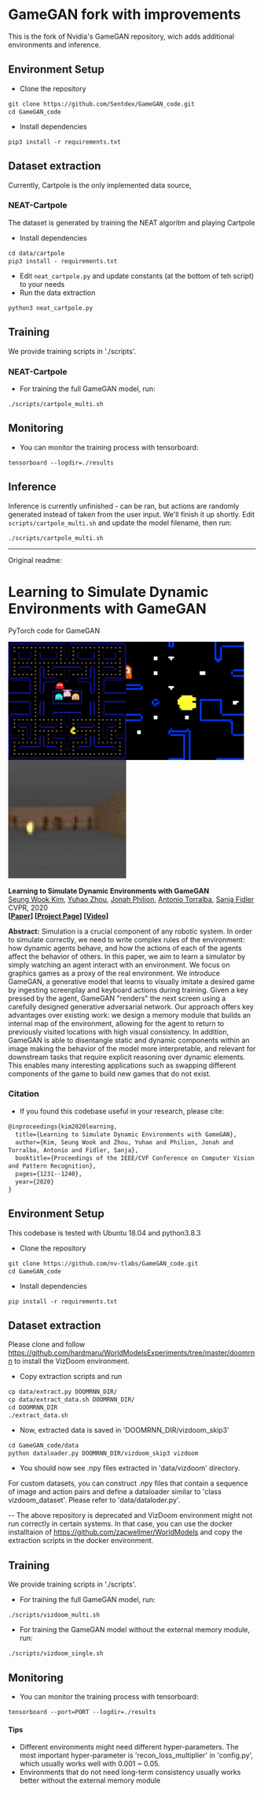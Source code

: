 # GameGAN fork with improvements

This is the fork of Nvidia's GameGAN repository, wich adds additional environments and inference.

## Environment Setup
- Clone the repository
```
git clone https://github.com/Sentdex/GameGAN_code.git
cd GameGAN_code
```
- Install dependencies
```
pip3 install -r requirements.txt
```

## Dataset extraction

Currently, Cartpole is the only implemented data source,

### NEAT-Cartpole
The dataset is generated by training the NEAT algoritm and playing Cartpole
- Install dependencies
```
cd data/cartpole
pip3 install - requirements.txt
```
- Edit `neat_cartpole.py` and update constants (at the bottom of teh script) to your needs
- Run the data extraction
```
python3 neat_cartpole.py
```

## Training
We provide training scripts in './scripts'.

### NEAT-Cartpole
- For training the full GameGAN model, run:
```
./scripts/cartpole_multi.sh
```

## Monitoring
- You can monitor the training process with tensorboard:
```
tensorboard --logdir=./results
```

## Inference
Inference is currently unfinished - can be ran, but actions are randomly generated instead of taken from the user input. We'll finish it up shortly.
Edit `scripts/cartpole_multi.sh` and update the model filename, then run:
```
./scripts/cartpole_multi.sh
```

------
Original readme:


# Learning to Simulate Dynamic Environments with GameGAN

PyTorch code for GameGAN

<div>
<img src="./assets/pacman_bandai_small.gif" width="240px" height="240px" style="float:left;">
<img src="./assets/pacman_single.gif" width="240px" height="240px" style="float:left;">
<img src="./assets/vizdoom_small.gif" width="240px" height="240px">
</div>

**Learning to Simulate Dynamic Environments with GameGAN**  
[Seung Wook Kim](http://www.cs.toronto.edu/~seung/), [Yuhao Zhou](https://henryzhou7.github.io), [Jonah Philion](), [Antonio Torralba](http://web.mit.edu/torralba/www/), [Sanja Fidler](http://www.cs.toronto.edu/~fidler/)\
CVPR, 2020 \
**[[Paper](https://arxiv.org/abs/2005.12126)] [[Project Page](https://nv-tlabs.github.io/lift-splat-shoot/)] [[Video]](https://www.youtube.com/watch?v=4OzJUNsPx60&feature=youtu.be)**

**Abstract:**
Simulation is a crucial component of any robotic system. In order to simulate correctly, we need to write complex rules of the environment: how dynamic agents behave, and how the actions of each of the agents affect the behavior of others. In this paper, we aim to learn a simulator by simply watching an agent interact with an environment. We focus on graphics games as a proxy of the real environment. We introduce GameGAN, a generative model that learns to visually imitate a desired game by ingesting screenplay and keyboard actions during training. Given a key pressed by the agent, GameGAN "renders" the next screen using a carefully designed generative adversarial network. Our approach offers key advantages over existing work: we design a memory module that builds an internal map of the environment, allowing for the agent to return to previously visited locations with high visual consistency. In addition, GameGAN is able to disentangle static and dynamic components within an image making the behavior of the model more interpretable, and relevant for downstream tasks that require explicit reasoning over dynamic elements. This enables many interesting applications such as swapping different components of the game to build new games that do not exist.

### Citation
- If you found this codebase useful in your research, please cite:
```
@inproceedings{kim2020learning,
  title={Learning to Simulate Dynamic Environments with GameGAN},
  author={Kim, Seung Wook and Zhou, Yuhao and Philion, Jonah and Torralba, Antonio and Fidler, Sanja},
  booktitle={Proceedings of the IEEE/CVF Conference on Computer Vision and Pattern Recognition},
  pages={1231--1240},
  year={2020}
}
```

## Environment Setup
This codebase is tested with Ubuntu 18.04 and python3.8.3
- Clone the repository
```
git clone https://github.com/nv-tlabs/GameGAN_code.git
cd GameGAN_code
```
- Install dependencies
```
pip install -r requirements.txt
```



## Dataset extraction
Please clone and follow https://github.com/hardmaru/WorldModelsExperiments/tree/master/doomrnn to install the VizDoom environment.
- Copy extraction scripts and run
```
cp data/extract.py DOOMRNN_DIR/
cp data/extract_data.sh DOOMRNN_DIR/
cd DOOMRNN_DIR
./extract_data.sh
```
- Now, extracted data is saved in 'DOOMRNN_DIR/vizdoom_skip3'
```
cd GameGAN_code/data
python dataloader.py DOOMRNN_DIR/vizdoom_skip3 vizdoom
```
- You should now see .npy files extracted in 'data/vizdoom' directory.

For custom datasets, you can construct .npy files that contain a sequence of image and action pairs and define a dataloader similar to 'class vizdoom_dataset'. Please refer to 'data/dataloder.py'.

-- The above repository is deprecated and VizDoom environment might not run correctly in certain systems. In that case, you can use the docker installtaion of https://github.com/zacwellmer/WorldModels and copy the extraction scripts in the docker environment. 


## Training
We provide training scripts in './scripts'.

- For training the full GameGAN model, run:
```
./scripts/vizdoom_multi.sh
```

- For training the GameGAN model without the external memory module, run:
```
./scripts/vizdoom_single.sh
```

## Monitoring
- You can monitor the training process with tensorboard:
```
tensorboard --port=PORT --logdir=./results
```



#### Tips
- Different environments might need different hyper-parameters. The most important hyper-parameter is 'recon_loss_multiplier' in 'config.py', which usually works well with 0.001 ~ 0.05.
- Environments that do not need long-term consistency usually works better without the external memory module
